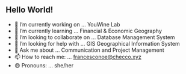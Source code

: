 ## Hello World!

- 🔭 I’m currently working on ... YouWine Lab
- 🌱 I’m currently learning ... Financial & Economic Geography
- 👯 I’m looking to collaborate on ... Database Management System
- 🤔 I’m looking for help with ... GIS Geographical Information System
- 💬 Ask me about ... Communication and Project Management
- 📫 How to reach me: ... francesconoe@checco.xyz
- 😄 Pronouns: ... she/her